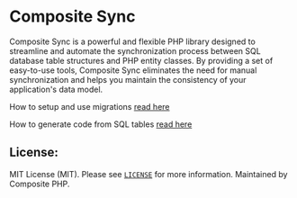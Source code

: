 # Composite Sync

Composite Sync is a powerful and flexible PHP library designed to streamline and automate the synchronization process between SQL database table structures and PHP entity classes.
By providing a set of easy-to-use tools, Composite Sync eliminates the need for manual synchronization and helps you maintain the consistency of your application's data model.

How to setup and use migrations [read here](https://github.com/compositephp/db/blob/master/doc/migrations.md)

How to generate code from SQL tables [read here](https://github.com/compositephp/db/blob/master/doc/code-generators.md)

## License:

MIT License (MIT). Please see [`LICENSE`](./LICENSE) for more information. Maintained by Composite PHP.

